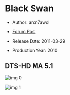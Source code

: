 # Black Swan

* Author: aron7awol

* [Forum Post](https://www.avsforum.com/threads/bass-eq-for-filtered-movies.2995212/post-59242008)

* Release Date: 2011-03-29
* Production Year: 2010

## DTS-HD MA 5.1

![img 0](https://i.imgur.com/aKJTLBe.jpg)

![img 1](https://i.imgur.com/U7lBEQy.png)

